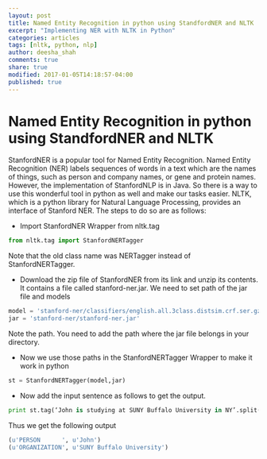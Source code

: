 ```yaml
---
layout: post
title: Named Entity Recognition in python using StandfordNER and NLTK
excerpt: "Implementing NER with NLTK in Python"
categories: articles
tags: [nltk, python, nlp]
author: deesha_shah
comments: true
share: true
modified: 2017-01-05T14:18:57-04:00
published: true
---
```


# Named Entity Recognition in python using StandfordNER and NLTK
StanfordNER is a popular tool for Named Entity Recognition. Named Entity Recognition (NER) labels sequences of words in a text which are the names of things, such as person and company names, or gene and protein names. However, the implementation of StanfordNLP is in Java. So there is a way to use this wonderful tool in python as well and make our tasks easier. NLTK, which is a python library for Natural Language Processing, provides an interface of Stanford NER. The steps to do so are as follows:

- Import StanfordNER Wrapper from nltk.tag
```python 
from nltk.tag import StanfordNERTagger
```

Note that the old class name was NERTagger instead of StanfordNERTagger. 

- Download the zip file of StanfordNER from its link and unzip its contents. It contains a file called stanford-ner.jar. We need to set path of the jar file and models

```python 
model = 'stanford-ner/classifiers/english.all.3class.distsim.crf.ser.gz'
jar = 'stanford-ner/stanford-ner.jar'
```
Note the path. You need to add the path where the jar file belongs in your directory.

- Now we use those paths in the StanfordNERTagger Wrapper to make it work in python

```python 
st = StanfordNERTagger(model,jar)
```

- Now add the input sentence as follows to get the output.
```python 
print st.tag(‘John is studying at SUNY Buffalo University in NY’.split())
```

Thus we get the following output
```python 
(u'PERSON      ', u'John')
(u'ORGANIZATION', u'SUNY Buffalo University')
```
